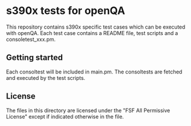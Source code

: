 # s390x tests for openQA

This repository contains s390x specific test cases which can be executed with openQA.
Each test case contains a README file, test scripts and a consoletest_xxx.pm.

## Getting started
Each consoltest will be included in main.pm. The consoltests are fetched and executed by the test scripts.


## License
The files in this directory are licensed under the "FSF All Permissive License" except if indicated otherwise in the file.
